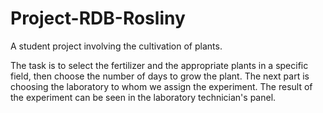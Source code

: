 # Project-RDB-Rosliny

A student project involving the cultivation of plants.

The task is to select the fertilizer and the appropriate plants in a specific field, then choose the number of days to grow the plant. 
The next part is choosing the laboratory to whom we assign the experiment. The result of the experiment can be seen in the laboratory technician's panel.
